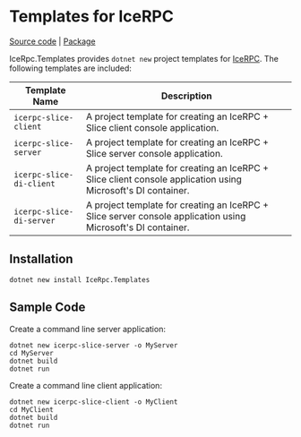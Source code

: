 # Templates for IceRPC

[Source code][source] | [Package][package]

IceRpc.Templates provides `dotnet new` project templates for [IceRPC][icerpc]. The following templates are included:

| Template Name            | Description                                                                                                  |
|--------------------------|--------------------------------------------------------------------------------------------------------------|
| `icerpc-slice-client`    | A project template for creating an IceRPC + Slice client console application.                                |
| `icerpc-slice-server`    | A project template for creating an IceRPC + Slice server console application.                                |
| `icerpc-slice-di-client` | A project template for creating an IceRPC + Slice client console application using Microsoft's DI container. |
| `icerpc-slice-di-server` | A project template for creating an IceRPC + Slice server console application using Microsoft's DI container. |

## Installation

``` shell
dotnet new install IceRpc.Templates
```

## Sample Code

Create a command line server application:

``` shell
dotnet new icerpc-slice-server -o MyServer
cd MyServer
dotnet build
dotnet run
```

Create a command line client application:

``` shell
dotnet new icerpc-slice-client -o MyClient
cd MyClient
dotnet build
dotnet run
```

[icerpc]: https://www.nuget.org/packages/IceRpc
[package]: https://www.nuget.org/packages/IceRpc.Templates
[source]: https://github.com/icerpc/icerpc-csharp/tree/main/src/IceRpc.Templates
